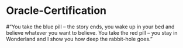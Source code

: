 # Oracle-Certification
#“You take the blue pill – the story ends, you wake up in your bed and believe whatever you want to believe. You take the red pill – you stay in Wonderland and I show you how deep the rabbit-hole goes.” 

